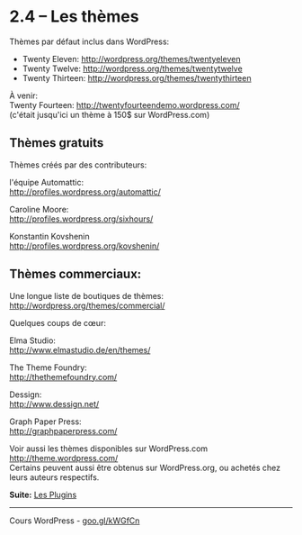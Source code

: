 # 2.4 – Les thèmes

Thèmes par défaut inclus dans WordPress:

* Twenty Eleven: http://wordpress.org/themes/twentyeleven
* Twenty Twelve: http://wordpress.org/themes/twentytwelve
* Twenty Thirteen: http://wordpress.org/themes/twentythirteen

À venir:<br/>
Twenty Fourteen: http://twentyfourteendemo.wordpress.com/<br/>
(c'était jusqu'ici un thème à 150$ sur WordPress.com)


## Thèmes gratuits 
Thèmes créés par des contributeurs:

l'équipe Automattic:<br/>
http://profiles.wordpress.org/automattic/

Caroline Moore:<br/>
http://profiles.wordpress.org/sixhours/

Konstantin Kovshenin<br/>
http://profiles.wordpress.org/kovshenin/

## Thèmes commerciaux:
Une longue liste de boutiques de thèmes:<br/>
http://wordpress.org/themes/commercial/

Quelques coups de cœur:

Elma Studio:<br/>
http://www.elmastudio.de/en/themes/

The Theme Foundry:<br/>
http://thethemefoundry.com/

Dessign:<br/>
http://www.dessign.net/

Graph Paper Press:<br/>
http://graphpaperpress.com/

Voir aussi les thèmes disponibles sur WordPress.com<br/>
http://theme.wordpress.com/<br/>
Certains peuvent aussi être obtenus sur WordPress.org, ou achetés chez leurs auteurs respectifs.

**Suite:** [Les Plugins](05-Plugins.md)

******

Cours WordPress - [goo.gl/kWGfCn](https://github.com/ms-studio/cours-WP-fr/)